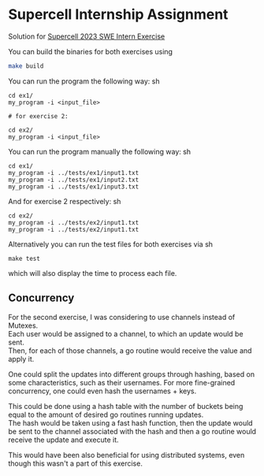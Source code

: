 # Supercell Internship Assignment
Solution for [Supercell 2023 SWE Intern Exercise](https://sc-id-intern-exercise.s3.us-east-1.amazonaws.com/intern.pdf)

You can build the binaries for both exercises using
```sh
make build
```

You can run the program the following way:
sh
```
cd ex1/     
my_program -i <input_file>

# for exercise 2:

cd ex2/     
my_program -i <input_file>
```


You can run the program manually the following way:
sh
```
cd ex1/
my_program -i ../tests/ex1/input1.txt
my_program -i ../tests/ex1/input2.txt
my_program -i ../tests/ex1/input3.txt
```

And for exercise 2 respectively:
sh
```
cd ex2/
my_program -i ../tests/ex2/input1.txt       
my_program -i ../tests/ex2/input1.txt
```


Alternatively you can run the test files for both exercises via
sh
```
make test
```
which will also display the time to process each file.


## Concurrency 
For the second exercise, I was considering to use channels instead of Mutexes.  
Each user would be assigned to a channel, to which an update would be sent.  
Then, for each of those channels, a go routine would receive the value and apply it.  

One could split the updates into different groups through hashing, based on some characteristics, such as their usernames.
For more fine-grained concurrency, one could even hash the usernames + keys.

This could be done using a hash table with the number of buckets being equal to the amount of desired go routines running updates.  
The hash would be taken using a fast hash function, then the update would be sent to the channel associated with the hash and then a go routine would receive the update and execute it.  

This would have been also beneficial for using distributed systems, even though this wasn't a part of this exercise.  
